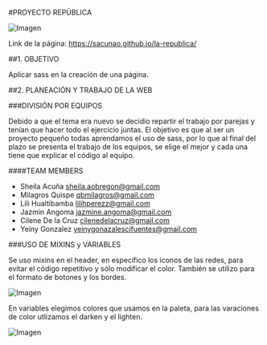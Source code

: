 #PROYECTO REPÚBLICA

![Imagen](http://4.1m.yt/ejFVbGt.jpg "Imagen")

Link de la página: https://sacunao.github.io/la-republica/

##1. OBJETIVO

Aplicar sass en la creación de una página.

##2. PLANEACIÓN Y TRABAJO DE LA WEB

###DIVISIÓN POR EQUIPOS

Debido a que el tema era nuevo se decidio repartir el trabajo por parejas y tenían que hacer todo el ejercicio juntas. El objetivo es que al ser un proyecto pequeño todas aprendamos el uso de sass, por lo que al final del plazo se presenta el trabajo de los equipos, se elige el mejor y cada una tiene que explicar el código al equipo.

####<a name="teammembers"></a>TEAM MEMBERS
* Sheila Acuña <sheila.aobregon@gmail.com>
* Milagros Quispe <qbmilagros@gmail.com>
* Lili Hualtibamba <lilihperezz@gmail.com>
* Jazmin Angoma <jazmine.angoma@gmail.com>
* Cilene De la Cruz <cilenedelacruz@gmail.com>
* Yeiny Gonzalez <yeinygonazalescifuentes@gmail.com>

###USO DE MIXINS y VARIABLES

Se uso mixins en el header, en específico los iconos de las redes, para evitar el código repetitivo y sólo modificar el color. También se utilizo para el formato de botones y los bordes.

![Imagen](http://3.1m.yt/qI0A8hi.png "Imagen")

En variables elegimos colores que usamos en la paleta, para las varaciones de color utlizamos el darken y el lighten.

![Imagen](http://3.1m.yt/_PQUCb4.png "Imagen")

